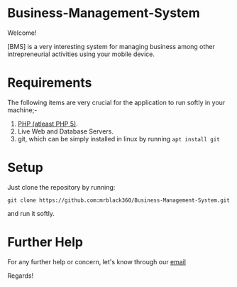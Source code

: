 # Business-Management-System

Welcome!

[BMS] is a very interesting system for managing business among other intrepreneurial activities using your mobile device.

# Requirements
The following items are very crucial for the application to run softly in your machine;-
1. [PHP (atleast PHP 5)](https://www.php.net/).
2. Live Web and Database Servers.
3. git, which can be simply installed in linux by running `apt install git`

# Setup
Just clone the repository by running: 

`git clone https://github.com:mrblack360/Business-Management-System.git`

and run it softly.

# Further Help
For any further help or concern, let's know through our [email](mailto:rmaswi360@outlook.com)

Regards!
